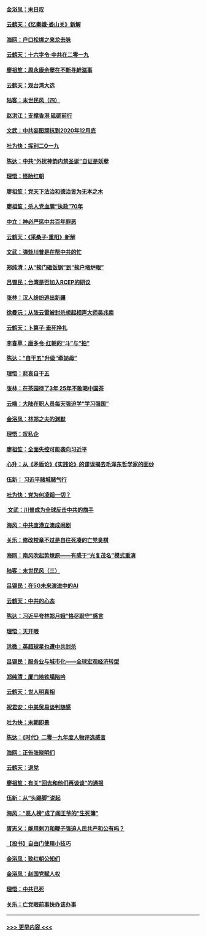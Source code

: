 #### [金浴凤：末日叹](../pages/nsc993/n11752359.md?t=12291456) 
#### [云鹤天：《忆秦娥‧娄山关》新解](../pages/nsc993/n11752348.md?t=12291456) 
#### [海网：户口松绑之来龙去脉](../pages/nsc993/n11752328.md?t=12291456) 
#### [云鹤天：十六字令‧中共在二零一九](../pages/nsc993/n11752305.md?t=12291456) 
#### [廖祖笙：周永康余孽在不断寻衅滋事](../pages/nsc993/n11751013.md?t=12291456) 
#### [云鹤天：观台湾大选](../pages/nsc993/n11751007.md?t=12291456) 
#### [陆客：末世民风（四）](../pages/nsc993/n11749203.md?t=12291456) 
#### [赵洪江：支撑香港 砥砺前行](../pages/nsc993/n11748482.md?t=12291456) 
#### [文武：中共妄图顽抗到2020年12月底](../pages/nsc993/n11748446.md?t=12291456) 
#### [吐为快：挥别二O一九](../pages/nsc993/n11748411.md?t=12291456) 
#### [陈达：中共“外扰神韵内禁圣诞”自证是妖孽](../pages/nsc993/n11748226.md?t=12291456) 
#### [理悟：怪胎红朝](../pages/nsc993/n11748206.md?t=12291456) 
#### [廖祖笙：党天下法治和德治皆为无本之木](../pages/nsc993/n11748135.md?t=12291456) 
#### [廖祖笙：杀人党血腥“执政”70年](../pages/nsc993/n11745144.md?t=12291456) 
#### [中立：神必严惩中共百年罪恶](../pages/nsc993/n11744970.md?t=12291456) 
#### [云鹤天：《采桑子‧重阳》新解](../pages/nsc993/n11744948.md?t=12291456) 
#### [文武：弹劾川普是在帮中共的忙](../pages/nsc993/n11744758.md?t=12291456) 
#### [郑纯清：从“挨门砸饭锅”到“挨户堵炉眼”](../pages/nsc993/n11744745.md?t=12291456) 
#### [吕锡民：台湾是否加入RCEP的研议](../pages/nsc993/n11744701.md?t=12291456) 
#### [张林：汉人纷纷逃出新疆](../pages/nsc993/n11743530.md?t=12291456) 
#### [徐曼沅：从张云雷被封杀想起相声大师吴兆南](../pages/nsc993/n11741816.md?t=12291456) 
#### [云鹤天：卜算子‧垂死挣扎](../pages/nsc993/n11739956.md?t=12291456) 
#### [李春草：唐多令‧红朝的“斗”与“拍”](../pages/nsc993/n11739830.md?t=12291456) 
#### [陈达：“自干五”升级“牵妨母”](../pages/nsc993/n11739724.md?t=12291456) 
#### [理悟：悲哀自干五](../pages/nsc993/n11739547.md?t=12291456) 
#### [张林：在茶园待了3年 25年不敢喝中国茶](../pages/nsc993/n11739240.md?t=12291456) 
#### [云端：大陆在职人员每天强迫学“学习强国”](../pages/nsc993/n11738735.md?t=12291456) 
#### [金浴凤：林郑之夫的渊默](../pages/nsc993/n11737735.md?t=12291456) 
#### [理悟：叹私企](../pages/nsc993/n11737715.md?t=12291456) 
#### [廖祖笙：全面失控可能袭向习近平](../pages/nsc993/n11737704.md?t=12291456) 
#### [心升：从《矛盾论》《实践论》的谬误揭去毛泽东哲学家的面纱](../pages/nsc993/n11736962.md?t=12291456) 
#### [伍新： 习近平赌城赌气行](../pages/nsc993/n11736929.md?t=12291456) 
#### [吐为快：党为何凌蹈一切？](../pages/nsc993/n11736915.md?t=12291456) 
#### [ 文武：川普成为全球反击中共的旗手](../pages/nsc993/n11736882.md?t=12291456) 
#### [海风：中共废港立澳成闹剧](../pages/nsc993/n11735857.md?t=12291456) 
#### [关乐：修改校章不过是自往死凑的亡党臭棋](../pages/nsc993/n11735097.md?t=12291456) 
#### [海网：南风吹起势燎原——有感于“光复茂名”模式重演](../pages/nsc993/n11732308.md?t=12291456) 
#### [陆客：末世民风（三）](../pages/nsc993/n11732211.md?t=12291456) 
#### [吕锡民：在5G未来演进中的AI](../pages/nsc993/n11730010.md?t=12291456) 
#### [云鹤天：中共的心态](../pages/nsc993/n11729906.md?t=12291456) 
#### [陈达：习近平夸林郑月娥“恪尽职守”感言](../pages/nsc993/n11729881.md?t=12291456) 
#### [理悟：天开眼](../pages/nsc993/n11729699.md?t=12291456) 
#### [洪微：英超球星也遭中共封杀](../pages/nsc993/n11727243.md?t=12291456) 
#### [吕锡民：服务业与城市化——全球宏观经济转型](../pages/nsc993/n11725845.md?t=12291456) 
#### [郑纯清：厦门地铁塌陷吟](../pages/nsc993/n11725813.md?t=12291456) 
#### [云鹤天：世人明真相](../pages/nsc993/n11725621.md?t=12291456) 
#### [祝君安：中美贸易谈判随感](../pages/nsc993/n11725609.md?t=12291456) 
#### [吐为快：末朝即景](../pages/nsc993/n11723365.md?t=12291456) 
#### [陈达：《时代》二零一九年度人物评选感言](../pages/nsc993/n11723337.md?t=12291456) 
#### [海网：正告张晓明们](../pages/nsc993/n11723228.md?t=12291456) 
#### [云鹤天：退党](../pages/nsc993/n11723056.md?t=12291456) 
#### [廖祖笙：有关“回去和他们再谈谈”的通报](../pages/nsc993/n11722442.md?t=12291456) 
#### [伍新：从“头踢脚”说起](../pages/nsc993/n11722429.md?t=12291456) 
#### [海风：“恶人榜”成了阎王爷的“生死簿”](../pages/nsc993/n11722272.md?t=12291456) 
#### [胥志义：能用剌刀和鞭子强迫人民共产和公有吗？](../pages/nsc993/n11720569.md?t=12291456) 
#### [【投书】自由门使用小技巧](../pages/nsc993/n11720180.md?t=12291456) 
#### [金浴凤：致红朝公知们](../pages/nsc993/n11720563.md?t=12291456) 
#### [金浴凤：赵国党赋人权](../pages/nsc993/n11720533.md?t=12291456) 
#### [理悟：中共已死](../pages/nsc993/n11720233.md?t=12291456) 
#### [关乐：亡党眼前事快办该办事](../pages/nsc993/n11719160.md?t=12291456) 

----
#### [ >>> 更早内容 <<< ](../indexes/nsc993-earlier.md)
